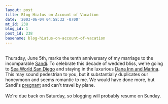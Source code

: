 ```yaml
---
layout: post
title: Blog Hiatus on Account of Vacation
date: '2003-06-04 04:58:32 -0700'
mt_id: 238
blog_id: 1
post_id: 238
basename: blog-hiatus-on-account-of-vacation
---
```

<br />Thursday, June 5th, marks the tenth anniversary of my marriage to the incomparable <a href="/values/people/sandibrown.cfm">Sandi</a>. To celebrate this decade of wedded bliss, we're going to <a href="http://www.buschgardens.com/seaworld/ca/">Sea World San Diego</a> and staying in the luxurious <a href="http://www.danainn.com/">Dana Inn and Marina</a>. This may sound pedestrian to you, but it substantially duplicates our honeymoon and seems romantic to me. We would have done more, but Sandi's <a href="/blogs/prego/">pregnant</a> and can't travel by plane.<br /><br />We're due back on Saturday, so blogging will probably resume on Sunday.<br /><br /><br />
